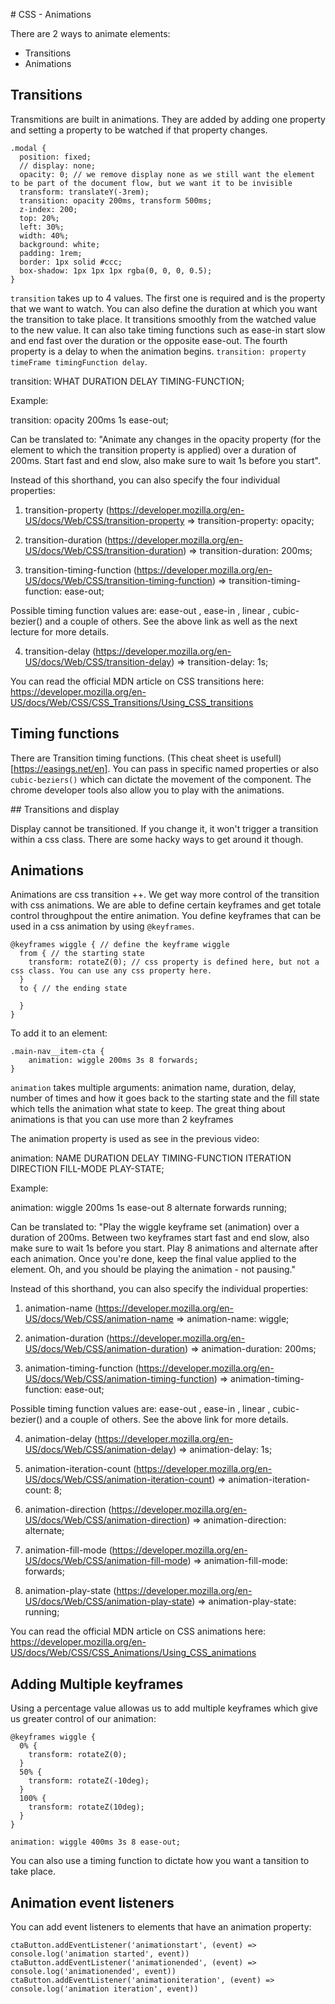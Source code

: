 # CSS - Animations

There are 2 ways to animate elements: 
- Transitions
- Animations

## Transitions

Transmitions are built in animations. They are added by adding one property and setting a property to be watched if that property changes.
```
.modal {
  position: fixed;
  // display: none;
  opacity: 0; // we remove display none as we still want the element to be part of the document flow, but we want it to be invisible
  transform: translateY(-3rem);
  transition: opacity 200ms, transform 500ms;
  z-index: 200;
  top: 20%;
  left: 30%;
  width: 40%;
  background: white;
  padding: 1rem;
  border: 1px solid #ccc;
  box-shadow: 1px 1px 1px rgba(0, 0, 0, 0.5);
}
```

`transition` takes up to 4 values. The first one is required and is the property that we want to watch. You can also define the duration at which you want the transition to take place. It transitions smoothly from the watched value to the new value. It can also take timing functions such as ease-in start slow and end fast over the duration or the opposite ease-out. The fourth property is a delay to when the animation begins.
 `transition: property timeFrame timingFunction delay`.

transition: WHAT DURATION DELAY TIMING-FUNCTION; 

Example:

transition: opacity 200ms 1s ease-out; 

Can be translated to: "Animate any changes in the opacity  property (for the element to which the transition  property is applied) over a duration of 200ms. Start fast and end slow, also make sure to wait 1s before you start".

Instead of this shorthand, you can also specify the four individual properties:

1) transition-property  (https://developer.mozilla.org/en-US/docs/Web/CSS/transition-property => transition-property: opacity; 

2) transition-duration  (https://developer.mozilla.org/en-US/docs/Web/CSS/transition-duration) => transition-duration: 200ms; 

3) transition-timing-function  (https://developer.mozilla.org/en-US/docs/Web/CSS/transition-timing-function) => transition-timing-function: ease-out; 

Possible timing function values are: ease-out , ease-in , linear , cubic-bezier()  and a couple of others. See the above link as well as the next lecture for more details.

4) transition-delay  (https://developer.mozilla.org/en-US/docs/Web/CSS/transition-delay) => transition-delay: 1s; 

You can read the official MDN article on CSS transitions here: https://developer.mozilla.org/en-US/docs/Web/CSS/CSS_Transitions/Using_CSS_transitions

## Timing functions

There are Transition timing functions. (This cheat sheet is usefull)[https://easings.net/en]. You can pass in specific named properties or also `cubic-beziers()` which can dictate the movement of the component. The chrome developer tools also allow you to play with the animations.

## Transitions and display

Display cannot be transitioned. If you change it, it won't trigger a transition within a css class. There are some hacky ways to get around it though. 

## Animations

Animations are css transition ++. We get way more control of the transition with css animations. We are able to define certain keyframes and get totale control throughpout the entire animation.
You define keyframes that can be used in a css animation by using `@keyframes`.
```
@keyframes wiggle { // define the keyframe wiggle
  from { // the starting state
    transform: rotateZ(0); // css property is defined here, but not a css class. You can use any css property here.
  }
  to { // the ending state
    
  }
}
```

To add it to an element: 
```
.main-nav__item-cta {
    animation: wiggle 200ms 3s 8 forwards;
}
```

`animation` takes multiple arguments: animation name, duration, delay, number of times and how it goes back to the starting state and the fill state which tells the animation what state to keep. The great thing about animations is that you can use more than 2 keyframes

The animation  property is used as see in the previous video:

animation: NAME DURATION DELAY TIMING-FUNCTION ITERATION DIRECTION FILL-MODE PLAY-STATE; 

Example:

animation: wiggle 200ms 1s ease-out 8 alternate forwards running; 

Can be translated to: "Play the wiggle keyframe set (animation) over a duration of 200ms. Between two keyframes start fast and end slow, also make sure to wait 1s before you start. Play 8 animations and alternate after each animation. Once you're done, keep the final value applied to the element. Oh, and you should be playing the animation - not pausing."

Instead of this shorthand, you can also specify the individual properties:

1) animation-name  (https://developer.mozilla.org/en-US/docs/Web/CSS/animation-name => animation-name: wiggle; 

2) animation-duration  (https://developer.mozilla.org/en-US/docs/Web/CSS/animation-duration) => animation-duration: 200ms; 

3) animation-timing-function  (https://developer.mozilla.org/en-US/docs/Web/CSS/animation-timing-function) => animation-timing-function: ease-out; 

Possible timing function values are: ease-out , ease-in , linear , cubic-bezier()  and a couple of others. See the above link for more details.

4) animation-delay  (https://developer.mozilla.org/en-US/docs/Web/CSS/animation-delay) => animation-delay: 1s; 

5) animation-iteration-count  (https://developer.mozilla.org/en-US/docs/Web/CSS/animation-iteration-count) => animation-iteration-count: 8; 

6) animation-direction  (https://developer.mozilla.org/en-US/docs/Web/CSS/animation-direction) => animation-direction: alternate; 

7) animation-fill-mode  (https://developer.mozilla.org/en-US/docs/Web/CSS/animation-fill-mode) => animation-fill-mode: forwards; 

8) animation-play-state  (https://developer.mozilla.org/en-US/docs/Web/CSS/animation-play-state) => animation-play-state: running; 

You can read the official MDN article on CSS animations here: https://developer.mozilla.org/en-US/docs/Web/CSS/CSS_Animations/Using_CSS_animations

## Adding Multiple keyframes

Using a percentage value allowas us to add multiple keyframes which give us greater control of our animation:
```
@keyframes wiggle {
  0% {
    transform: rotateZ(0);
  }
  50% {
    transform: rotateZ(-10deg);
  }
  100% {
    transform: rotateZ(10deg);
  }
}

animation: wiggle 400ms 3s 8 ease-out;
```
You can also use a timing function to dictate how you want a tansition to take place. 

## Animation event listeners

You can add event listeners to elements that have an animation property: 
```
ctaButton.addEventListener('animationstart', (event) => console.log('animation started', event))
ctaButton.addEventListener('animationended', (event) => console.log('animationended', event))
ctaButton.addEventListener('animationiteration', (event) => console.log('animation iteration', event))
```